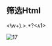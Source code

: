 ## 筛选Html
<\w+)*.*>.*?<٨1>

![17](https://github.com/user-attachments/assets/4875920a-4cd8-4e8a-a992-6cdef28e3f54)
